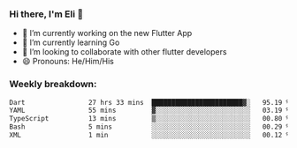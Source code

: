 ### Hi there, I'm Eli 👋
- 🔭 I’m currently working on the new Flutter App
- 🌱 I’m currently learning Go
- 🦄 I’m looking to collaborate with other flutter developers
- 😄 Pronouns: He/Him/His

### Weekly breakdown:
<!--START_SECTION:waka-->

```txt
Dart                27 hrs 33 mins  ███████████████████████▓░   95.19 %
YAML                55 mins         ▓░░░░░░░░░░░░░░░░░░░░░░░░   03.19 %
TypeScript          13 mins         ▒░░░░░░░░░░░░░░░░░░░░░░░░   00.80 %
Bash                5 mins          ░░░░░░░░░░░░░░░░░░░░░░░░░   00.29 %
XML                 1 min           ░░░░░░░░░░░░░░░░░░░░░░░░░   00.12 %
```

<!--END_SECTION:waka-->
